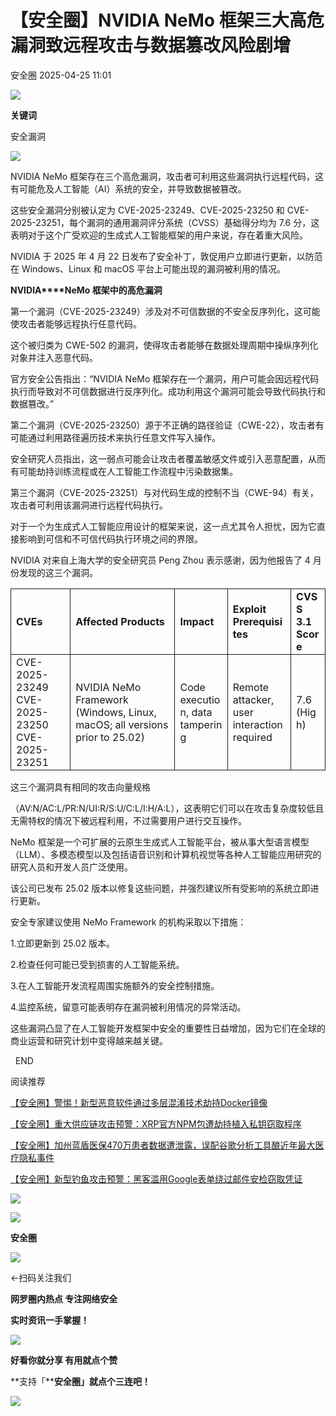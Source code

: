 #  【安全圈】NVIDIA NeMo 框架三大高危漏洞致远程攻击与数据篡改风险剧增   
 安全圈   2025-04-25 11:01  
  
![](https://mmbiz.qpic.cn/sz_mmbiz_png/aBHpjnrGylgOvEXHviaXu1fO2nLov9bZ055v7s8F6w1DD1I0bx2h3zaOx0Mibd5CngBwwj2nTeEbupw7xpBsx27Q/640?wx_fmt=other&from=appmsg&tp=webp&wxfrom=5&wx_lazy=1&wx_co=1 "")  
  
  
**关键词**  
  
  
  
安全漏洞  
  
  
![](https://mmbiz.qpic.cn/sz_mmbiz_png/aBHpjnrGyliaK50E4nv3xvMMJaGjmwKyzyY0hBrIogY0tds8A6978sug75Cqd0iaALUh46D4zxB2F1D44jX20U2w/640?wx_fmt=png&from=appmsg "")  
  
NVIDIA NeMo 框架存在三个高危漏洞，攻击者可利用这些漏洞执行远程代码，这有可能危及人工智能（AI）系统的安全，并导致数据被篡改。  
  
这些安全漏洞分别被认定为 CVE-2025-23249、CVE-2025-23250 和 CVE-2025-23251，每个漏洞的通用漏洞评分系统（CVSS）基础得分均为 7.6 分，这表明对于这个广受欢迎的生成式人工智能框架的用户来说，存在着重大风险。  
  
NVIDIA 于 2025 年 4 月 22 日发布了安全补丁，敦促用户立即进行更新，以防范在 Windows、Linux 和 macOS 平台上可能出现的漏洞被利用的情况。  
  
**NVIDIA****NeMo 框架中的高危漏洞**  
  
第一个漏洞（CVE-2025-23249）涉及对不可信数据的不安全反序列化，这可能使攻击者能够远程执行任意代码。  
  
这个被归类为 CWE-502 的漏洞，使得攻击者能够在数据处理周期中操纵序列化对象并注入恶意代码。  
  
官方安全公告指出：“NVIDIA NeMo 框架存在一个漏洞，用户可能会因远程代码执行而导致对不可信数据进行反序列化。成功利用这个漏洞可能会导致代码执行和数据篡改。”  
  
第二个漏洞（CVE-2025-23250）源于不正确的路径验证（CWE-22），攻击者有可能通过利用路径遍历技术来执行任意文件写入操作。  
  
安全研究人员指出，这一弱点可能会让攻击者覆盖敏感文件或引入恶意配置，从而有可能劫持训练流程或在人工智能工作流程中污染数据集。  
  
第三个漏洞（CVE-2025-23251）与对代码生成的控制不当（CWE-94）有关，攻击者可利用该漏洞进行远程代码执行。  
  
对于一个为生成式人工智能应用设计的框架来说，这一点尤其令人担忧，因为它直接影响到可信和不可信代码执行环境之间的界限。  
  
NVIDIA 对来自上海大学的安全研究员 Peng Zhou 表示感谢，因为他报告了 4 月份发现的这三个漏洞。  
<table><tbody><tr style="box-sizing: border-box;"><td style="box-sizing: border-box;padding: 2px 8px;border: 1px solid;word-break: break-word;"><strong style="box-sizing: border-box;font-weight: bold;"><span leaf="">CVEs</span></strong></td><td style="box-sizing: border-box;padding: 2px 8px;border: 1px solid;word-break: break-word;"><strong style="box-sizing: border-box;font-weight: bold;"><span leaf="">Affected Products</span></strong></td><td style="box-sizing: border-box;padding: 2px 8px;border: 1px solid;word-break: break-word;"><strong style="box-sizing: border-box;font-weight: bold;"><span leaf="">Impact</span></strong></td><td style="box-sizing: border-box;padding: 2px 8px;border: 1px solid;word-break: break-word;"><strong style="box-sizing: border-box;font-weight: bold;"><span leaf="">Exploit Prerequisites</span></strong><strong style="box-sizing: border-box;font-weight: bold;"></strong></td><td style="box-sizing: border-box;padding: 2px 8px;border: 1px solid;word-break: break-word;"><strong style="box-sizing: border-box;font-weight: bold;"><span leaf="">CVSS 3.1 Score</span></strong></td></tr><tr style="box-sizing: border-box;"><td style="box-sizing: border-box;padding: 2px 8px;border: 1px solid;word-break: break-word;"><section><span leaf="">CVE-2025-23249 CVE-2025-23250</span><span leaf=""><br/></span><span leaf="">CVE-2025-23251</span></section></td><td style="box-sizing: border-box;padding: 2px 8px;border: 1px solid;word-break: break-word;"><section><span leaf="">NVIDIA NeMo Framework (Windows, Linux, macOS; all versions prior to 25.02)</span></section></td><td style="box-sizing: border-box;padding: 2px 8px;border: 1px solid;word-break: break-word;"><section><span leaf="">Code execution, data tampering</span></section></td><td style="box-sizing: border-box;padding: 2px 8px;border: 1px solid;word-break: break-word;"><section><span leaf="">Remote attacker, user interaction required</span></section></td><td style="box-sizing: border-box;padding: 2px 8px;border: 1px solid;word-break: break-word;"><section><span leaf="">7.6 (High)</span></section></td></tr></tbody></table>  
这三个漏洞具有相同的攻击向量规格  
  
（AV:N/AC:L/PR:N/UI:R/S:U/C:L/I:H/A:L），这表明它们可以在攻击复杂度较低且无需特权的情况下被远程利用，不过需要用户进行交互操作。  
  
NeMo 框架是一个可扩展的云原生生成式人工智能平台，被从事大型语言模型（LLM）、多模态模型以及包括语音识别和计算机视觉等各种人工智能应用研究的研究人员和开发人员广泛使用。  
  
该公司已发布 25.02 版本以修复这些问题，并强烈建议所有受影响的系统立即进行更新。  
  
安全专家建议使用 NeMo Framework 的机构采取以下措施：  
  
1.立即更新到 25.02 版本。  
  
2.检查任何可能已受到损害的人工智能系统。  
  
3.在人工智能开发流程周围实施额外的安全控制措施。  
  
4.监控系统，留意可能表明存在漏洞被利用情况的异常活动。  
  
这些漏洞凸显了在人工智能开发框架中安全的重要性日益增加，因为它们在全球的商业运营和研究计划中变得越来越关键。  
  
  
  END    
  
  
阅读推荐  
  
  
[【安全圈】警惕！新型恶意软件通过多层混淆技术劫持Docker镜像](https://mp.weixin.qq.com/s?__biz=MzIzMzE4NDU1OQ==&mid=2652069259&idx=1&sn=326c3497b6e6e654a9628f4e662d3909&scene=21#wechat_redirect)  
  
  
  
[【安全圈】重大供应链攻击预警：XRP官方NPM包遭劫持植入私钥窃取程序](https://mp.weixin.qq.com/s?__biz=MzIzMzE4NDU1OQ==&mid=2652069259&idx=2&sn=afe3ad55e70f079c97b674d104dfe7a4&scene=21#wechat_redirect)  
  
  
  
[【安全圈】加州蓝盾医保470万患者数据遭泄露，误配谷歌分析工具酿近年最大医疗隐私事件](https://mp.weixin.qq.com/s?__biz=MzIzMzE4NDU1OQ==&mid=2652069259&idx=3&sn=a34002c3f2e5b52241931f98f5e52646&scene=21#wechat_redirect)  
  
  
  
[【安全圈】新型钓鱼攻击预警：黑客滥用Google表单绕过邮件安检窃取凭证](https://mp.weixin.qq.com/s?__biz=MzIzMzE4NDU1OQ==&mid=2652069259&idx=4&sn=37779dd9ac19192b61a98b1d6d0e8b44&scene=21#wechat_redirect)  
  
  
  
  
![](https://mmbiz.qpic.cn/mmbiz_gif/aBHpjnrGylgeVsVlL5y1RPJfUdozNyCEft6M27yliapIdNjlcdMaZ4UR4XxnQprGlCg8NH2Hz5Oib5aPIOiaqUicDQ/640?wx_fmt=gif "")  
  
  
  
![](https://mmbiz.qpic.cn/mmbiz_png/aBHpjnrGylgeVsVlL5y1RPJfUdozNyCEDQIyPYpjfp0XDaaKjeaU6YdFae1iagIvFmFb4djeiahnUy2jBnxkMbaw/640?wx_fmt=png "")  
  
**安全圈**  
  
![](https://mmbiz.qpic.cn/mmbiz_gif/aBHpjnrGylgeVsVlL5y1RPJfUdozNyCEft6M27yliapIdNjlcdMaZ4UR4XxnQprGlCg8NH2Hz5Oib5aPIOiaqUicDQ/640?wx_fmt=gif "")  
  
  
←扫码关注我们  
  
**网罗圈内热点 专注网络安全**  
  
**实时资讯一手掌握！**  
  
  
![](https://mmbiz.qpic.cn/mmbiz_gif/aBHpjnrGylgeVsVlL5y1RPJfUdozNyCE3vpzhuku5s1qibibQjHnY68iciaIGB4zYw1Zbl05GQ3H4hadeLdBpQ9wEA/640?wx_fmt=gif "")  
  
**好看你就分享 有用就点个赞**  
  
**支持「****安全圈」就点个三连吧！**  
  
![](https://mmbiz.qpic.cn/mmbiz_gif/aBHpjnrGylgeVsVlL5y1RPJfUdozNyCE3vpzhuku5s1qibibQjHnY68iciaIGB4zYw1Zbl05GQ3H4hadeLdBpQ9wEA/640?wx_fmt=gif "")  
  
  
